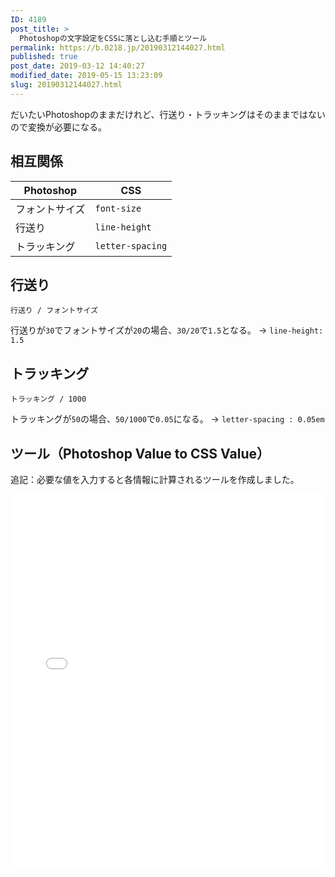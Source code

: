 ```yaml
---
ID: 4189
post_title: >
  Photoshopの文字設定をCSSに落とし込む手順とツール
permalink: https://b.0218.jp/20190312144027.html
published: true
post_date: 2019-03-12 14:40:27
modified_date: 2019-05-15 13:23:09
slug: 20190312144027.html
---
```

だいたいPhotoshopのままだけれど、行送り・トラッキングはそのままではないので変換が必要になる。

<!--more-->

<h2>相互関係</h2>

<table>
<thead>
<tr>
  <th>Photoshop</th>
  <th>CSS</th>
</tr>
</thead>
<tbody>
<tr>
  <td>フォントサイズ</td>
  <td><code>font-size</code></td>
</tr>
<tr>
  <td>行送り</td>
  <td><code>line-height</code></td>
</tr>
<tr>
  <td>トラッキング</td>
  <td><code>letter-spacing</code></td>
</tr>
</tbody>
</table>

<h2>行送り</h2>

<pre><code>行送り / フォントサイズ
</code></pre>

行送りが<code>30</code>でフォントサイズが<code>20</code>の場合、<code>30/20</code>で<code>1.5</code>となる。
→ <code>line-height: 1.5</code>

<h2>トラッキング</h2>

<pre><code>トラッキング / 1000
</code></pre>

トラッキングが<code>50</code>の場合、<code>50/1000</code>で<code>0.05</code>になる。
→ <code>letter-spacing : 0.05em</code>

<h2>ツール（Photoshop Value to CSS Value）</h2>

追記：必要な値を入力すると各情報に計算されるツールを作成しました。

<iframe height="600" style="width: 100%;" scrolling="no" title="Photoshop Value to CSS Value" src="//codepen.io/hiro0218/embed/pmReLQ/?height=600&theme-id=0&default-tab=result" frameborder="no" allowtransparency="true" allowfullscreen="true">
  See the Pen <a href='https://codepen.io/hiro0218/pen/pmReLQ/'>Photoshop Value to CSS Value</a> by hiro
  (<a href='https://codepen.io/hiro0218'>@hiro0218</a>) on <a href='https://codepen.io'>CodePen</a>.
</iframe>
